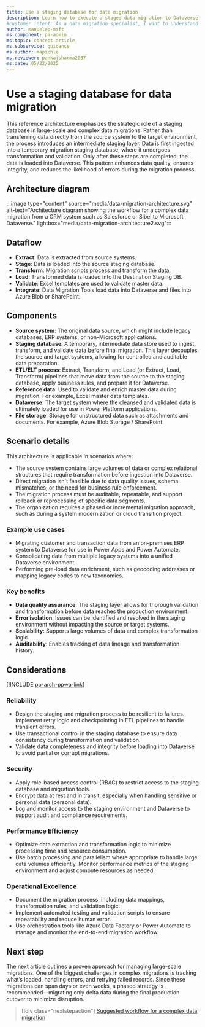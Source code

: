 ```yaml
---
title: Use a staging database for data migration
description: Learn how to execute a staged data migration to Dataverse.
#customer intent: As a data migration specialist, I want to understand different data migration approaches so that I can choose the best method for my organization's needs.
author: manuelap-msft
ms.component: pa-admin
ms.topic: concept-article
ms.subservice: guidance
ms.author: mapichle
ms.reviewer: pankajsharma2087
ms.date: 05/22/2025
---
```


# Use a staging database for data migration

This reference architecture emphasizes the strategic role of a staging database in large-scale and complex data migrations. Rather than transferring data directly from the source system to the target environment, the process introduces an intermediate staging layer. Data is first ingested into a temporary migration staging database, where it undergoes transformation and validation. Only after these steps are completed, the data is loaded into Dataverse. This pattern enhances data quality, ensures integrity, and reduces the likelihood of errors during the migration process.

## Architecture diagram

:::image type="content" source="media/data-migration-architecture.svg" alt-text="Architecture diagram showing the workflow for a complex data migration from a CRM system such as Salesforce or Sibel to Microsoft Dataverse." lightbox="media/data-migration-architecture2.svg":::

## Dataflow

- **Extract**: Data is extracted from source systems.
- **Stage**: Data is loaded into the source staging database.
- **Transform**: Migration scripts process and transform the data.
- **Load**: Transformed data is loaded into the Destination Staging DB.
- **Validate**: Excel templates are used to validate master data.
- **Integrate**: Data Migration Tools load data into Dataverse and files into Azure Blob or SharePoint.

## Components

- **Source system**: The original data source, which might include legacy databases, ERP systems, or non-Microsoft applications.
- **Staging database**: A temporary, intermediate data store used to ingest, transform, and validate data before final migration. This layer decouples the source and target systems, allowing for controlled and auditable data preparation.
- **ETL/ELT process**: Extract, Transform, and Load (or Extract, Load, Transform) pipelines that move data from the source to the staging database, apply business rules, and prepare it for Dataverse.
- **Reference data**: Used to validate and enrich master data during migration. For example, Excel master data templates.
- **Dataverse**: The target system where the cleansed and validated data is ultimately loaded for use in Power Platform applications.
- **File storage**: Storage for unstructured data such as attachments and documents. For example, Azure Blob Storage / SharePoint

## Scenario details

This architecture is applicable in scenarios where:

- The source system contains large volumes of data or complex relational structures that require transformation before ingestion into Dataverse.
- Direct migration isn't feasible due to data quality issues, schema mismatches, or the need for business rule enforcement.
- The migration process must be auditable, repeatable, and support rollback or reprocessing of specific data segments.
- The organization requires a phased or incremental migration approach, such as during a system modernization or cloud transition project.

### Example use cases

- Migrating customer and transaction data from an on-premises ERP system to Dataverse for use in Power Apps and Power Automate.
- Consolidating data from multiple legacy systems into a unified Dataverse environment.
- Performing pre-load data enrichment, such as geocoding addresses or mapping legacy codes to new taxonomies.

### Key benefits

- **Data quality assurance**: The staging layer allows for thorough validation and transformation before data reaches the production environment.
- **Error isolation**: Issues can be identified and resolved in the staging environment without impacting the source or target systems.
- **Scalability**: Supports large volumes of data and complex transformation logic.
- **Auditability**: Enables tracking of data lineage and transformation history.

## Considerations

[!INCLUDE [pp-arch-ppwa-link](../../../includes/pp-arch-ppwa-link.md)]

### Reliability

- Design the staging and migration process to be resilient to failures. Implement retry logic and checkpointing in ETL pipelines to handle transient errors.
- Use transactional control in the staging database to ensure data consistency during transformation and validation.
- Validate data completeness and integrity before loading into Dataverse to avoid partial or corrupt migrations.

### Security

- Apply role-based access control (RBAC) to restrict access to the staging database and migration tools.
- Encrypt data at rest and in transit, especially when handling sensitive or personal data (personal data).
- Log and monitor access to the staging environment and Dataverse to support audit and compliance requirements.

### Performance Efficiency

- Optimize data extraction and transformation logic to minimize processing time and resource consumption.
- Use batch processing and parallelism where appropriate to handle large data volumes efficiently.
Monitor performance metrics of the staging environment and adjust compute resources as needed.

### Operational Excellence

- Document the migration process, including data mappings, transformation rules, and validation logic.
- Implement automated testing and validation scripts to ensure repeatability and reduce human error.
- Use orchestration tools like Azure Data Factory or Power Automate to manage and monitor the end-to-end migration workflow.

## Next step

The next article outlines a proven approach for managing large-scale migrations. One of the biggest challenges in complex migrations is tracking what’s loaded, handling errors, and retrying failed records. Since these migrations can span days or even weeks, a phased strategy is recommended—migrating only delta data during the final production cutover to minimize disruption.

> [!div class="nextstepaction"]
> [Suggested workflow for a complex data migration](workflow-complex-data-migration.md)
